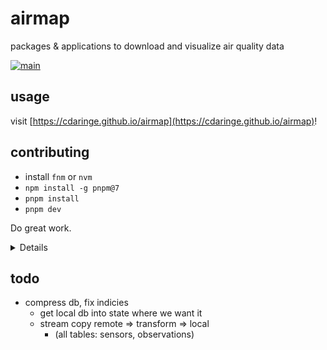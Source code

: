 # airmap

packages & applications to download and visualize air quality data

[![main](https://github.com/cdaringe/airmap/actions/workflows/main.yml/badge.svg)](https://github.com/cdaringe/airmap/actions/workflows/main.yml)

## usage

visit [https://cdaringe.github.io/airmap](https://cdaringe.github.io/airmap)!

## contributing

- install `fnm` or `nvm`
- `npm install -g pnpm@7`
- `pnpm install`
- `pnpm dev`

Do great work.

<details>

- https://docs.google.com/spreadsheets/d/1IzYBZ7SjdQ7ODHxYBauEPcy2sxq5Il3UM9NSDoJYI_g/gviz/tq?tq=select%20B%2C%20G%2C%20H%0Alimit%2020
- https://docs.google.com/spreadsheets/d/1N6Fnoju2QqgpLTRHarGUbg21erRTaKH3V7wG3hhIEew

# sensors

## pocketlabs

https://docs.google.com/spreadsheets/d/1HZjTtvqMGZ7iNtVYW6vrzeSOHeHE144-B_6CH4REIC8/edit#gid=1094314331

## flow

example sheets:

- measures: https://docs.google.com/spreadsheets/d/1x59PQjrKqN3NSORDaTAs557v0mloOosNTnqKhfrE3VU/edit#gid=585713925
- positions: https://docs.google.com/spreadsheets/d/15QJWTrn2RVG8C2q0SF7qjXDIMabg-OXDTYkjBRLWHrw/edit#gid=2147112514

## miniwras

<!--
- measures (miniwras): https://docs.google.com/spreadsheets/d/1XqB95gipLDOOsCfYFMV1RXREYUp14POM0fnV1hNRekA/edit#gid=802667302

- positions (kinetic lite)
- humidity (pocketlabs): https://docs.google.com/spreadsheets/d/1M7m01WPZJ6qG0hSgpEyRO977LOViQfanGpqy_GXSxY0/edit#gid=1094314331
  we used to use FLOW, but have migrated to pocketlabs for position & humidity data
- positions: https://docs.google.com/spreadsheets/d/1l87PtfEy9vWAq4D0iDDh2dIYGZ8y6regd0Wk33kUH0c/edit#gid=2147112514

  -->

</details>

## todo

- compress db, fix indicies
  - get local db into state where we want it
  - stream copy remote => transform => local
    - (all tables: sensors, observations)
